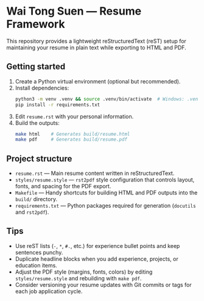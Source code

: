# Wai Tong Suen — Resume Framework

This repository provides a lightweight reStructuredText (reST) setup for maintaining your resume in plain text while exporting to HTML and PDF.

## Getting started

1. Create a Python virtual environment (optional but recommended).
2. Install dependencies:
   ```bash
   python3 -m venv .venv && source .venv/bin/activate  # Windows: .venv\Scripts\activate
   pip install -r requirements.txt
   ```
3. Edit `resume.rst` with your personal information.
4. Build the outputs:
   ```bash
   make html    # Generates build/resume.html
   make pdf     # Generates build/resume.pdf
   ```

## Project structure

- `resume.rst` — Main resume content written in reStructuredText.
- `styles/resume.style` — `rst2pdf` style configuration that controls layout, fonts, and spacing for the PDF export.
- `Makefile` — Handy shortcuts for building HTML and PDF outputs into the `build/` directory.
- `requirements.txt` — Python packages required for generation (`docutils` and `rst2pdf`).

## Tips

- Use reST lists (`-`, `*`, `#.`, etc.) for experience bullet points and keep sentences punchy.
- Duplicate headline blocks when you add experience, projects, or education items.
- Adjust the PDF style (margins, fonts, colors) by editing `styles/resume.style` and rebuilding with `make pdf`.
- Consider versioning your resume updates with Git commits or tags for each job application cycle.
